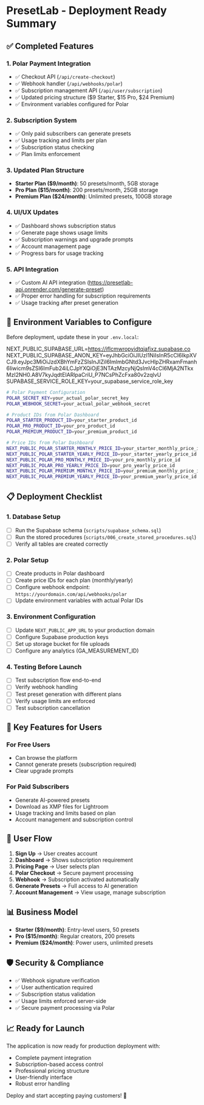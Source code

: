 # PresetLab - Deployment Ready Summary

## ✅ Completed Features

### 1. **Polar Payment Integration**
- ✅ Checkout API (`/api/create-checkout`)
- ✅ Webhook handler (`/api/webhooks/polar`)
- ✅ Subscription management API (`/api/user/subscription`)
- ✅ Updated pricing structure ($9 Starter, $15 Pro, $24 Premium)
- ✅ Environment variables configured for Polar

### 2. **Subscription System**
- ✅ Only paid subscribers can generate presets
- ✅ Usage tracking and limits per plan
- ✅ Subscription status checking
- ✅ Plan limits enforcement

### 3. **Updated Plan Structure**
- **Starter Plan ($9/month)**: 50 presets/month, 5GB storage
- **Pro Plan ($15/month)**: 200 presets/month, 25GB storage  
- **Premium Plan ($24/month)**: Unlimited presets, 100GB storage

### 4. **UI/UX Updates**
- ✅ Dashboard shows subscription status
- ✅ Generate page shows usage limits
- ✅ Subscription warnings and upgrade prompts
- ✅ Account management page
- ✅ Progress bars for usage tracking

### 5. **API Integration**
- ✅ Custom AI API integration (https://presetlab-api.onrender.com/generate-preset)
- ✅ Proper error handling for subscription requirements
- ✅ Usage tracking after preset generation

## 🔧 Environment Variables to Configure

Before deployment, update these in your `.env.local`:

NEXT_PUBLIC_SUPABASE_URL=https://iflcmwropyidtqjafjxz.supabase.co
NEXT_PUBLIC_SUPABASE_ANON_KEY=eyJhbGciOiJIUzI1NiIsInR5cCI6IkpXVCJ9.eyJpc3MiOiJzdXBhYmFzZSIsInJlZiI6ImlmbGNtd3JvcHlpZHRxamFmanh6Iiwicm9sZSI6ImFub24iLCJpYXQiOjE3NTAzMzcyNjQsImV4cCI6MjA2NTkxMzI2NH0.A8V7kyJqdtEIARlpaCriU_P7NCsPhZcFxa80v2zqlvU
SUPABASE_SERVICE_ROLE_KEY=your_supabase_service_role_key

```bash
# Polar Payment Configuration
POLAR_SECRET_KEY=your_actual_polar_secret_key
POLAR_WEBHOOK_SECRET=your_actual_polar_webhook_secret

# Product IDs from Polar Dashboard
POLAR_STARTER_PRODUCT_ID=your_starter_product_id
POLAR_PRO_PRODUCT_ID=your_pro_product_id
POLAR_PREMIUM_PRODUCT_ID=your_premium_product_id

# Price IDs from Polar Dashboard
NEXT_PUBLIC_POLAR_STARTER_MONTHLY_PRICE_ID=your_starter_monthly_price_id
NEXT_PUBLIC_POLAR_STARTER_YEARLY_PRICE_ID=your_starter_yearly_price_id
NEXT_PUBLIC_POLAR_PRO_MONTHLY_PRICE_ID=your_pro_monthly_price_id
NEXT_PUBLIC_POLAR_PRO_YEARLY_PRICE_ID=your_pro_yearly_price_id
NEXT_PUBLIC_POLAR_PREMIUM_MONTHLY_PRICE_ID=your_premium_monthly_price_id
NEXT_PUBLIC_POLAR_PREMIUM_YEARLY_PRICE_ID=your_premium_yearly_price_id
```

## 📋 Deployment Checklist

### 1. **Database Setup**
- [ ] Run the Supabase schema (`scripts/supabase_schema.sql`)
- [ ] Run the stored procedures (`scripts/006_create_stored_procedures.sql`)
- [ ] Verify all tables are created correctly

### 2. **Polar Setup**
- [ ] Create products in Polar dashboard
- [ ] Create price IDs for each plan (monthly/yearly)
- [ ] Configure webhook endpoint: `https://yourdomain.com/api/webhooks/polar`
- [ ] Update environment variables with actual Polar IDs

### 3. **Environment Configuration**
- [ ] Update `NEXT_PUBLIC_APP_URL` to your production domain
- [ ] Configure Supabase production keys
- [ ] Set up storage bucket for file uploads
- [ ] Configure any analytics (GA_MEASUREMENT_ID)

### 4. **Testing Before Launch**
- [ ] Test subscription flow end-to-end
- [ ] Verify webhook handling
- [ ] Test preset generation with different plans
- [ ] Verify usage limits are enforced
- [ ] Test subscription cancellation

## 🚀 Key Features for Users

### **For Free Users**
- Can browse the platform
- Cannot generate presets (subscription required)
- Clear upgrade prompts

### **For Paid Subscribers**
- Generate AI-powered presets
- Download as XMP files for Lightroom
- Usage tracking and limits based on plan
- Account management and subscription control

## 🔄 User Flow

1. **Sign Up** → User creates account
2. **Dashboard** → Shows subscription requirement
3. **Pricing Page** → User selects plan
4. **Polar Checkout** → Secure payment processing
5. **Webhook** → Subscription activated automatically
6. **Generate Presets** → Full access to AI generation
7. **Account Management** → View usage, manage subscription

## 📊 Business Model

- **Starter ($9/month)**: Entry-level users, 50 presets
- **Pro ($15/month)**: Regular creators, 200 presets  
- **Premium ($24/month)**: Power users, unlimited presets

## 🛡️ Security & Compliance

- ✅ Webhook signature verification
- ✅ User authentication required
- ✅ Subscription status validation
- ✅ Usage limits enforced server-side
- ✅ Secure payment processing via Polar

## 📈 Ready for Launch

The application is now ready for production deployment with:
- Complete payment integration
- Subscription-based access control
- Professional pricing structure
- User-friendly interface
- Robust error handling

Deploy and start accepting paying customers! 🎉